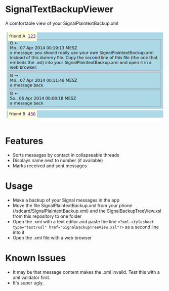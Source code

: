 # SignalTextBackupViewer
A comfortable view of your SignalPlaintextBackup.xml

![A screenshot of the current version](screenshot.png "This is what it looks like on my PC.")


# Features
* Sorts messages by contact in collapseable threads
* Displays name next to number (if available)
* Marks received and sent messages

# Usage
* Make a backup of your Signal messages in the app
* Move the file SignalPlaintextBackup.xml from your phone (/sdcard/SignalPlaintextBackup.xml) and the SignalBackupTreeView.xsl from this repository to one folder
* Open the .xml with a text editor and paste the line `<?xml-stylesheet type="text/xsl" href="SignalBackupTreeView.xsl"?>` as a second line into it
* Open the .xml file with a web browser

# Known Issues
* It may be that message content makes the .xml invalid. Test this with a xml validator first.
* It's super ugly.

